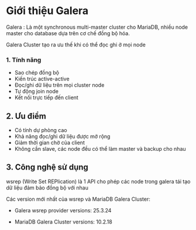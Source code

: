 
# Giới thiệu Galera

Galera : Là một synchronous multi-master cluster cho MariaDB, nhiều node master cho database dựa trên cơ chế đồng bộ hóa.

Galera Cluster tạo ra ưu thế khi có thể đọc ghi ở mọi node 

### 1. Tính năng

- Sao chép đồng bộ
- Kiến trúc active-active
- Đọc/ghi dữ liệu trên mọi cluster node
- Tự động join node
- Kết nối trực tiếp đến client

## 2. Ưu điểm

- Có tính dự phòng cao
- Khả năng đọc/ghi dữ liệu được mở rộng
- Giảm thời gian chờ của client
- Không cần slave, các node đều có thể làm master và backup cho nhau

## 3. Công nghệ sử dụng

wsrep (Write Set REPlication) là 1 API cho phép các node trong galera tái tạo dữ liệu đảm bảo đồng bộ với nhau

Các version mới nhất của wsrep và MariaDB Galera Cluster:

- Galera wsrep provider versions: 25.3.24

- MariaDB Galera Cluster versions: 10.2.18
